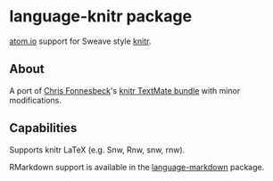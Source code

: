# language-knitr package

[atom.io](https://atom.io/) support for Sweave style [knitr](http://yihui.name/knitr/).


## About

A port of
[Chris Fonnesbeck](https://github.com/fonnesbeck)'s [knitr TextMate
bundle](https://github.com/fonnesbeck/knitr.tmbundle) with minor modifications.

## Capabilities

Supports knitr LaTeX (e.g. Snw, Rnw, snw, rnw).

RMarkdown support is available in the [language-markdown](https://github.com/burodepeper/language-markdown) package.
